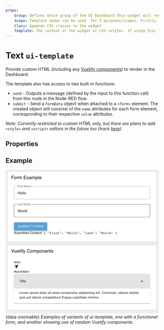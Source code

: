 ```yaml
---
props:
    Group: Defines which group of the UI Dashboard this widget will render in.
    Scope: Template nodes can be used  for 3 purposes/scopes. Firstly, as a standard HTML widget rendered in a group in the Dashboard. Alternatively, to define custom CSS classes/styling for a page/UI. This scope defines the extent of which any CSS defined in a <style> tage will be applied.
    Class: Appends CSS classes to the widget
    Template: The content of the widget or CSS <style>. If using this for CSS, you do not need to include any <style> tags, as these will be automatically added.
---
```


<script setup>
</script>

# Text `ui-template`
 
Provide custom HTML (including any [Vuetify components](https://vuetifyjs.com/en/components/all/)) to render in the Dashboard.

The template also has access to two built-in functions:

- `send` - Outputs a message (defined by the input to this function call) from this node in the Node-RED flow. 
- `submit` - Send a `FormData` object when attached to a `<form>` element. The created object will consnist of the `name` attributes for each form element, corresponding to their respective `value` attributes.

_Note: Currently restricted to custom HTML only, but there are plans to add `<style>` and `<script>` editors in the future too (track [here](https://github.com/flowforge/flowforge-nr-dashboard/issues/115))._

## Properties

<PropsTable/>

## Example

![Examples of UI Template](../../assets/images/node-examples/ui-template.png "Examples of UI Template"){data-zoomable}
*Examples of variants of ui-template, one with a functional form, and another showing use of random Vuetify components.*
